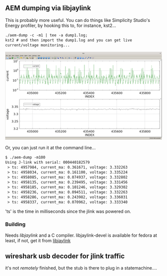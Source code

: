 ## AEM dumping via libjaylink

This is probably more useful.  You can do things like Simplicity Studio's
Energy profiler, by hooking this to, for instance, kst2...

```
./aem-dump -c -m1 | tee -a dump1.log;
kst2 # and then import the dump1.log and you can get live current/voltage monitoring...
```
![kst2-screenshot](kst-screengrab.png)

Or, you can just run it at the command line...

```
$ ./aem-dump -m100
Using J-link with serial: 000440182579
 > ts: 4957984, current_ma: 0.361671, voltage: 3.332263
 > ts: 4958034, current_ma: 0.161100, voltage: 3.335224
 > ts: 4958085, current_ma: 0.074937, voltage: 3.332802
 > ts: 4958135, current_ma: 0.239495, voltage: 3.331456
 > ts: 4958185, current_ma: 0.101246, voltage: 3.329302
 > ts: 4958236, current_ma: 0.094511, voltage: 3.332263
 > ts: 4958286, current_ma: 0.243982, voltage: 3.336031
 > ts: 4958337, current_ma: 0.070962, voltage: 3.333340
```

'ts' is the time in milliseconds since the jlink was powered on.

### Building
Needs *libjaylink* and a C compiler.
libjaylink-devel is available for fedora at least, if not, get it from [libjaylink](https://gitlab.zapb.de/libjaylink/libjaylink)

## wireshark usb decoder for jlink traffic

it's not _remotely_ finished, but the stub is there to plug in a statemachine....
